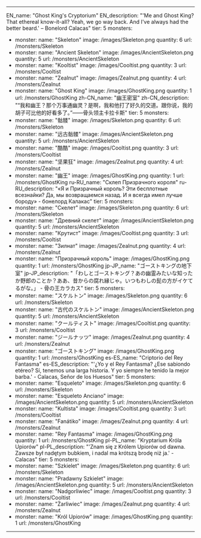 ---

EN_name: "Ghost King's Cryptorium"
EN_description: "'Me and Ghost King? That ethereal know-it-all? Yeah, we go way back. And I've always had the better beard.' – Bonelord Calacas"
tier: 5
monsters:
  - monster:
    name: "Skeleton"
    image: /images/Skeleton.png
    quantity: 6
    url: /monsters/Skeleton
  - monster:
    name: "Ancient Skeleton"
    image: /images/AncientSkeleton.png
    quantity: 5
    url: /monsters/AncientSkeleton
  - monster:
    name: "Kooltist"
    image: /images/Cooltist.png
    quantity: 3
    url: /monsters/Cooltist
  - monster:
    name: "Zealnut"
    image: /images/Zealnut.png
    quantity: 4
    url: /monsters/Zealnut
  - monster:
    name: "Ghost King"
    image: /images/GhostKing.png
    quantity: 1
    url: /monsters/GhostKing
zh-CN_name: "幽王密室"
zh-CN_description: "“我和幽王？那个万事通幽灵？是啊，我和他打了好久的交道。跟你说，我的胡子可比他的好看多了。”——骨头领主卡拉卡斯"
tier: 5
monsters:
  - monster:
    name: "骷髅"
    image: /images/Skeleton.png
    quantity: 6
    url: /monsters/Skeleton
  - monster:
    name: "远古骷髅"
    image: /images/AncientSkeleton.png
    quantity: 5
    url: /monsters/AncientSkeleton
  - monster:
    name: "酷酷"
    image: /images/Cooltist.png
    quantity: 3
    url: /monsters/Cooltist
  - monster:
    name: "坚果狂"
    image: /images/Zealnut.png
    quantity: 4
    url: /monsters/Zealnut
  - monster:
    name: "幽王"
    image: /images/GhostKing.png
    quantity: 1
    url: /monsters/GhostKing
ru-RU_name: "Склеп Призрачного короля"
ru-RU_description: "«Я и Призрачный король? Эти бесплотные всезнайки? Да, мы возвращаемся назад. И я всегда имел лучше бороду» - бонелорд Калакас"
tier: 5
monsters:
  - monster:
    name: "Скелет"
    image: /images/Skeleton.png
    quantity: 6
    url: /monsters/Skeleton
  - monster:
    name: "Древний скелет"
    image: /images/AncientSkeleton.png
    quantity: 5
    url: /monsters/AncientSkeleton
  - monster:
    name: "Крутист"
    image: /images/Cooltist.png
    quantity: 3
    url: /monsters/Cooltist
  - monster:
    name: "Зилнат"
    image: /images/Zealnut.png
    quantity: 4
    url: /monsters/Zealnut
  - monster:
    name: "Призрачный король"
    image: /images/GhostKing.png
    quantity: 1
    url: /monsters/GhostKing
jp-JP_name: "ゴーストキングの地下室"
jp-JP_description: "「わしとゴーストキング？あの幽霊みたいな知ったか野郎のことか？ああ、昔からの腐れ縁じゃ。いつもわしの髭の方がイケてるがな。」 - 骨の王カラカス"
tier: 5
monsters:
  - monster:
    name: "スケルトン"
    image: /images/Skeleton.png
    quantity: 6
    url: /monsters/Skeleton
  - monster:
    name: "古代のスケルトン"
    image: /images/AncientSkeleton.png
    quantity: 5
    url: /monsters/AncientSkeleton
  - monster:
    name: "クールティスト"
    image: /images/Cooltist.png
    quantity: 3
    url: /monsters/Cooltist
  - monster:
    name: "ジールナッツ"
    image: /images/Zealnut.png
    quantity: 4
    url: /monsters/Zealnut
  - monster:
    name: "ゴーストキング"
    image: /images/GhostKing.png
    quantity: 1
    url: /monsters/GhostKing
es-ES_name: "Criptorio del Rey Fantasma"
es-ES_description: "'¿Yo y el Rey Fantasma? ¿Ese sabiondo etéreo? Sí, tenemos una larga historia. Y yo siempre he tenido la mejor barba.' - Calacas, Señor de los Huesos"
tier: 5
monsters:
  - monster:
    name: "Esqueleto"
    image: /images/Skeleton.png
    quantity: 6
    url: /monsters/Skeleton
  - monster:
    name: "Esqueleto Anciano"
    image: /images/AncientSkeleton.png
    quantity: 5
    url: /monsters/AncientSkeleton
  - monster:
    name: "Kultista"
    image: /images/Cooltist.png
    quantity: 3
    url: /monsters/Cooltist
  - monster:
    name: "Fanátiko"
    image: /images/Zealnut.png
    quantity: 4
    url: /monsters/Zealnut
  - monster:
    name: "Rey Fantasma"
    image: /images/GhostKing.png
    quantity: 1
    url: /monsters/GhostKing
pl-PL_name: "Kryptarium Króla Upiorów"
pl-PL_description: "'Znam się z Królem Upiorów od dawna. Zawsze był nadętym bubkiem, i nadal ma krótszą brodę niż ja.' - Calacas"
tier: 5
monsters:
  - monster:
    name: "Szkielet"
    image: /images/Skeleton.png
    quantity: 6
    url: /monsters/Skeleton
  - monster:
    name: "Pradawny Szkielet"
    image: /images/AncientSkeleton.png
    quantity: 5
    url: /monsters/AncientSkeleton
  - monster:
    name: "Nadgorliwiec"
    image: /images/Cooltist.png
    quantity: 3
    url: /monsters/Cooltist
  - monster:
    name: "Żarliwiec"
    image: /images/Zealnut.png
    quantity: 4
    url: /monsters/Zealnut
  - monster:
    name: "Król Upiorów"
    image: /images/GhostKing.png
    quantity: 1
    url: /monsters/GhostKing
---